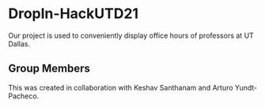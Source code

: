 # DropIn-HackUTD21
Our project is used to conveniently display office hours of professors at UT Dallas.

## Group Members
This was created in collaboration with Keshav Santhanam and Arturo Yundt-Pacheco.
